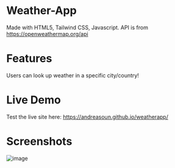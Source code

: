 # Weather-App

Made with HTML5, Tailwind CSS, Javascript.
API is from https://openweathermap.org/api

# Features

Users can look up weather in a specific city/country! 

# Live Demo

Test the live site here: https://andreasoun.github.io/weatherapp/

# Screenshots

![image](https://user-images.githubusercontent.com/95022949/236713051-185b0de6-be8b-4c17-b49f-aa95be686b41.png)
